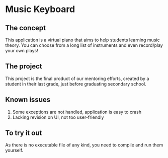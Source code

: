 # Music Keyboard
## The concept
This application is a virtual piano that aims to help students learning music theory. You can choose from a long list of instruments and even record/play your own plays!
## The project
This project is the final product of our mentoring efforts, created by a student in their last grade, just before graduating secondary school.
## Known issues
1. Some exceptions are not handled, application is easy to crash
2. Lacking revision on UI, not too user-friendly
## To try it out
As there is no executable file of any kind, you need to compile and run them yourself.
